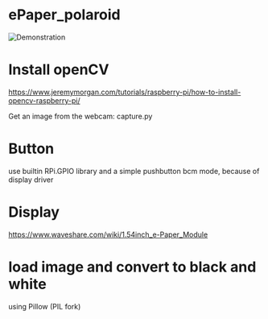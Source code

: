 # ePaper_polaroid
![Demonstration](img/demo.gif)
# Install openCV

https://www.jeremymorgan.com/tutorials/raspberry-pi/how-to-install-opencv-raspberry-pi/

Get an image from the webcam: capture.py

# Button
use builtin RPi.GPIO library and a simple pushbutton
bcm mode, because of display driver

# Display
https://www.waveshare.com/wiki/1.54inch_e-Paper_Module

# load image and convert to black and white
using Pillow (PIL fork)

